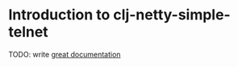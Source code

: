 # Introduction to clj-netty-simple-telnet

TODO: write [great documentation](http://jacobian.org/writing/great-documentation/what-to-write/)
